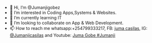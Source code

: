 - 👋 Hi, I’m @Jumanjigobez
- 👀 I’m interested in Coding Apps,Systems & Websites. 
- 🌱 I’m currently learning IT
- 💞️ I’m looking to collaborate on App & Web Development. 
- 📫 How to reach me whatsapp:+254799333217, FB: [juma casilas](https://www.facebook.com/juma.adani), IG: [@Jumanjicasilas](https://www.instagram.com/jumanjicasilas/) and Youtube: [Juma Gobe #Jumanji](https://www.youtube.com/channel/UCw3RDC7Nn5lzU15-HdOC6WA)

<!---
Jumanjigobez/Jumanjigobez is a ✨ special ✨ repository because its `README.md` (this file) appears on your GitHub profile.
You can click the Preview link to take a look at your changes.
--->
